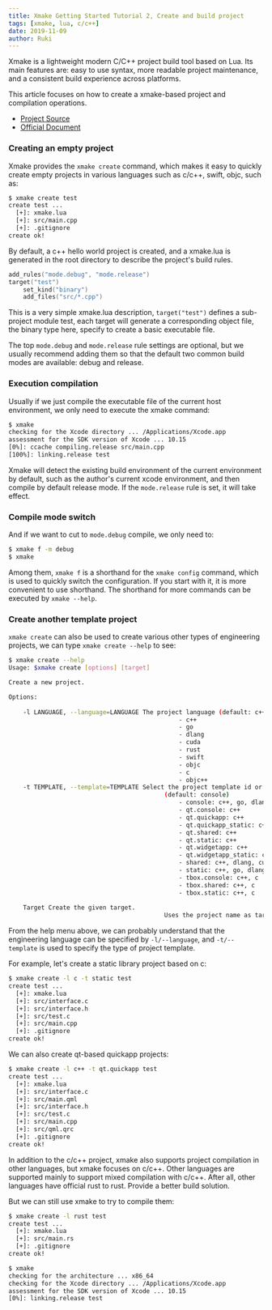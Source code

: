 ```yaml
---
title: Xmake Getting Started Tutorial 2, Create and build project
tags: [xmake, lua, c/c++]
date: 2019-11-09
author: Ruki
---
```


Xmake is a lightweight modern C/C++ project build tool based on Lua. Its main features are: easy to use syntax, more readable project maintenance, and a consistent build experience across platforms.

This article focuses on how to create a xmake-based project and compilation operations.

* [Project Source](https://github.com/xmake-io/xmake)
* [Official Document](https://xmake.io/)

### Creating an empty project

Xmake provides the `xmake create` command, which makes it easy to quickly create empty projects in various languages such as c/c++, swift, objc, such as:

```bash
$ xmake create test
create test ...
  [+]: xmake.lua
  [+]: src/main.cpp
  [+]: .gitignore
create ok!
```

By default, a c++ hello world project is created, and a xmake.lua is generated in the root directory to describe the project's build rules.

```lua
add_rules("mode.debug", "mode.release")
target("test")
    set_kind("binary")
    add_files("src/*.cpp")
```






This is a very simple xmake.lua description, `target("test")` defines a sub-project module test, each target will generate a corresponding object file, the binary type here, specify to create a basic executable file.

The top `mode.debug` and `mode.release` rule settings are optional, but we usually recommend adding them so that the default two common build modes are available: debug and release.

### Execution compilation

Usually if we just compile the executable file of the current host environment, we only need to execute the xmake command:

```bash
$ xmake
checking for the Xcode directory ... /Applications/Xcode.app
assessment for the SDK version of Xcode ... 10.15
[0%]: ccache compiling.release src/main.cpp
[100%]: linking.release test
```

Xmake will detect the existing build environment of the current environment by default, such as the author's current xcode environment, and then compile by default release mode. If the `mode.release` rule is set, it will take effect.

### Compile mode switch

And if we want to cut to `mode.debug` compile, we only need to:

```bash
$ xmake f -m debug
$ xmake
```

Among them, `xmake f` is a shorthand for the `xmake config` command, which is used to quickly switch the configuration. If you start with it, it is more convenient to use shorthand. The shorthand for more commands can be executed by `xmake --help`.

### Create another template project

`xmake create` can also be used to create various other types of engineering projects, we can type `xmake create --help` to see:

```bash
$ xmake create --help
Usage: $xmake create [options] [target]

Create a new project.

Options:
                                           
    -l LANGUAGE, --language=LANGUAGE The project language (default: c++)
                                               - c++
                                               - go
                                               - dlang
                                               - cuda
                                               - rust
                                               - swift
                                               - objc
                                               - c
                                               - objc++
    -t TEMPLATE, --template=TEMPLATE Select the project template id or name of the given language.
                                           (default: console)
                                               - console: c++, go, dlang, cuda, rust, swift, objc, c, objc++
                                               - qt.console: c++
                                               - qt.quickapp: c++
                                               - qt.quickapp_static: c++
                                               - qt.shared: c++
                                               - qt.static: c++
                                               - qt.widgetapp: c++
                                               - qt.widgetapp_static: c++
                                               - shared: c++, dlang, cuda, c
                                               - static: c++, go, dlang, cuda, rust, c
                                               - tbox.console: c++, c
                                               - tbox.shared: c++, c
                                               - tbox.static: c++, c
                                           
    Target Create the given target.
                                           Uses the project name as target if not exists.
```

From the help menu above, we can probably understand that the engineering language can be specified by `-l/--language`, and `-t/--template` is used to specify the type of project template.

For example, let's create a static library project based on c:

```bash
$ xmake create -l c -t static test
create test ...
  [+]: xmake.lua
  [+]: src/interface.c
  [+]: src/interface.h
  [+]: src/test.c
  [+]: src/main.cpp
  [+]: .gitignore
create ok!
```

We can also create qt-based quickapp projects:

```bash
$ xmake create -l c++ -t qt.quickapp test
create test ...
  [+]: xmake.lua
  [+]: src/interface.c
  [+]: src/main.qml
  [+]: src/interface.h
  [+]: src/test.c
  [+]: src/main.cpp
  [+]: src/qml.qrc
  [+]: .gitignore
create ok!
```

In addition to the c/c++ project, xmake also supports project compilation in other languages, but xmake focuses on c/c++. Other languages ​​are supported mainly to support mixed compilation with c/c++. After all, other languages ​​have official rust to rust. Provide a better build solution.

But we can still use xmake to try to compile them:

```bash
$ xmake create -l rust test
create test ...
  [+]: xmake.lua
  [+]: src/main.rs
  [+]: .gitignore
create ok!
```

```bash
$ xmake
checking for the architecture ... x86_64
checking for the Xcode directory ... /Applications/Xcode.app
assessment for the SDK version of Xcode ... 10.15
[0%]: linking.release test
```